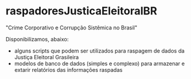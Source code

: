 # raspadoresJusticaEleitoralBR

"Crime Corporativo e Corrupção Sistêmica no Brasil"

Disponibilizamos, abaixo:
- alguns scripts que podem ser utilizados para raspagem de dados da Justiça Eleitoral Grasileira
- modelos de banco de dados (simples e complexo) para armazenar e extarir relatórios das informações raspadas
